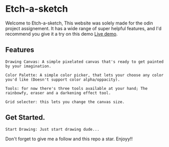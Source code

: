 # Etch-a-sketch

Welcome to Etch-a-sketch, This website was solely made for the odin project assignement. It has a wide range of super helpful features, and I'd recommend you give it a try on this demo [Live demo](https://mazineezz.github.io/etch-a-sketch/).

## Features
    Drawing Canvas: A simple pixelated canvas that's ready to get painted by your imagination.

    Color Palette: A simple color picker, that lets your choose any color you'd like (Doesn't support color alpha/oppacity).

    Tools: for now there's three tools available at your hand; The rainbowfy, eraser and a darkening effect tool.

    Grid selecter: this lets you change the canvas size.

## Get Started.

    Start Drawing: Just start drawing dude...

Don't forget to give me a follow and this repo a star. Enjoyy!!